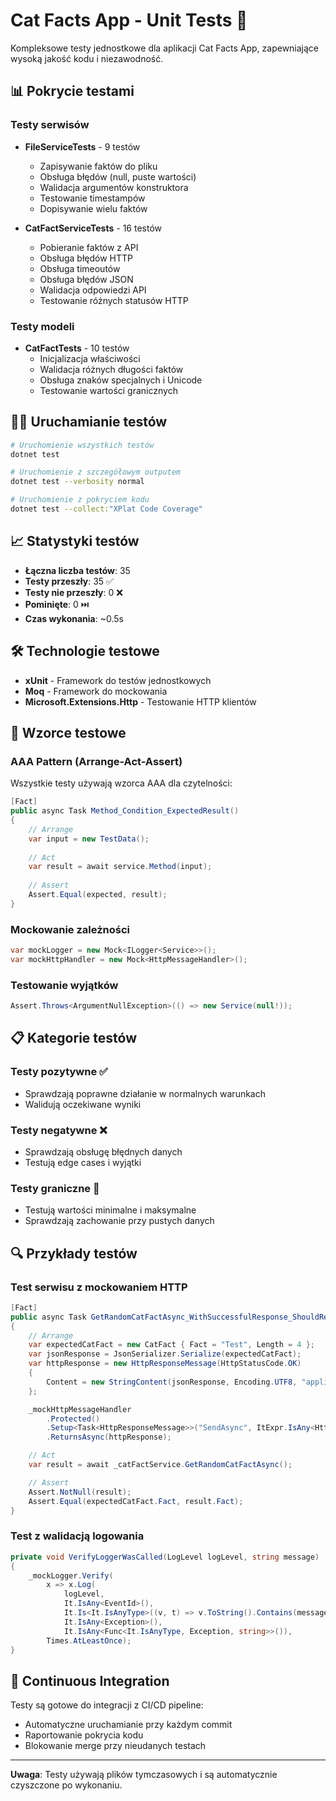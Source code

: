 # Cat Facts App - Unit Tests 🧪

Kompleksowe testy jednostkowe dla aplikacji Cat Facts App, zapewniające wysoką jakość kodu i niezawodność.

## 📊 Pokrycie testami

### Testy serwisów
- **FileServiceTests** - 9 testów
  - Zapisywanie faktów do pliku
  - Obsługa błędów (null, puste wartości)
  - Walidacja argumentów konstruktora
  - Testowanie timestampów
  - Dopisywanie wielu faktów

- **CatFactServiceTests** - 16 testów
  - Pobieranie faktów z API
  - Obsługa błędów HTTP
  - Obsługa timeoutów
  - Obsługa błędów JSON
  - Walidacja odpowiedzi API
  - Testowanie różnych statusów HTTP

### Testy modeli
- **CatFactTests** - 10 testów
  - Inicjalizacja właściwości
  - Walidacja różnych długości faktów
  - Obsługa znaków specjalnych i Unicode
  - Testowanie wartości granicznych

## 🏃‍♂️ Uruchamianie testów

```bash
# Uruchomienie wszystkich testów
dotnet test

# Uruchomienie z szczegółowym outputem
dotnet test --verbosity normal

# Uruchomienie z pokryciem kodu
dotnet test --collect:"XPlat Code Coverage"
```

## 📈 Statystyki testów

- **Łączna liczba testów**: 35
- **Testy przeszły**: 35 ✅
- **Testy nie przeszły**: 0 ❌
- **Pominięte**: 0 ⏭️
- **Czas wykonania**: ~0.5s

## 🛠️ Technologie testowe

- **xUnit** - Framework do testów jednostkowych
- **Moq** - Framework do mockowania
- **Microsoft.Extensions.Http** - Testowanie HTTP klientów

## 🎯 Wzorce testowe

### AAA Pattern (Arrange-Act-Assert)
Wszystkie testy używają wzorca AAA dla czytelności:
```csharp
[Fact]
public async Task Method_Condition_ExpectedResult()
{
    // Arrange
    var input = new TestData();
    
    // Act
    var result = await service.Method(input);
    
    // Assert
    Assert.Equal(expected, result);
}
```

### Mockowanie zależności
```csharp
var mockLogger = new Mock<ILogger<Service>>();
var mockHttpHandler = new Mock<HttpMessageHandler>();
```

### Testowanie wyjątków
```csharp
Assert.Throws<ArgumentNullException>(() => new Service(null!));
```

## 📋 Kategorie testów

### Testy pozytywne ✅
- Sprawdzają poprawne działanie w normalnych warunkach
- Walidują oczekiwane wyniki

### Testy negatywne ❌
- Sprawdzają obsługę błędnych danych
- Testują edge cases i wyjątki

### Testy graniczne 🎯
- Testują wartości minimalne i maksymalne
- Sprawdzają zachowanie przy pustych danych

## 🔍 Przykłady testów

### Test serwisu z mockowaniem HTTP
```csharp
[Fact]
public async Task GetRandomCatFactAsync_WithSuccessfulResponse_ShouldReturnCatFact()
{
    // Arrange
    var expectedCatFact = new CatFact { Fact = "Test", Length = 4 };
    var jsonResponse = JsonSerializer.Serialize(expectedCatFact);
    var httpResponse = new HttpResponseMessage(HttpStatusCode.OK)
    {
        Content = new StringContent(jsonResponse, Encoding.UTF8, "application/json")
    };

    _mockHttpMessageHandler
        .Protected()
        .Setup<Task<HttpResponseMessage>>("SendAsync", ItExpr.IsAny<HttpRequestMessage>(), ItExpr.IsAny<CancellationToken>())
        .ReturnsAsync(httpResponse);

    // Act
    var result = await _catFactService.GetRandomCatFactAsync();

    // Assert
    Assert.NotNull(result);
    Assert.Equal(expectedCatFact.Fact, result.Fact);
}
```

### Test z walidacją logowania
```csharp
private void VerifyLoggerWasCalled(LogLevel logLevel, string message)
{
    _mockLogger.Verify(
        x => x.Log(
            logLevel,
            It.IsAny<EventId>(),
            It.Is<It.IsAnyType>((v, t) => v.ToString().Contains(message)),
            It.IsAny<Exception>(),
            It.IsAny<Func<It.IsAnyType, Exception, string>>()),
        Times.AtLeastOnce);
}
```

## 🚀 Continuous Integration

Testy są gotowe do integracji z CI/CD pipeline:
- Automatyczne uruchamianie przy każdym commit
- Raportowanie pokrycia kodu
- Blokowanie merge przy nieudanych testach

---

**Uwaga**: Testy używają plików tymczasowych i są automatycznie czyszczone po wykonaniu.
